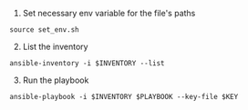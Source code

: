 1. Set necessary env variable for the file's paths
```
source set_env.sh
```
2. List the inventory 
```
ansible-inventory -i $INVENTORY --list
```
3. Run the playbook 
```
ansible-playbook -i $INVENTORY $PLAYBOOK --key-file $KEY
```

